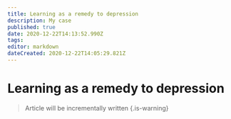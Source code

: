 ```yaml
---
title: Learning as a remedy to depression
description: My case
published: true
date: 2020-12-22T14:13:52.990Z
tags: 
editor: markdown
dateCreated: 2020-12-22T14:05:29.821Z
---
```


# Learning as a remedy to depression
> Article will be incrementally written
{.is-warning}
